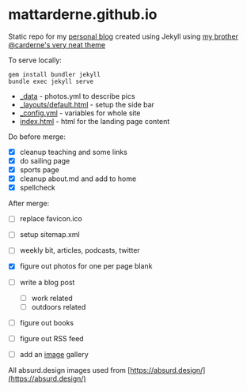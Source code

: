 # mattarderne.github.io

Static repo for my [personal blog](https://rdrn.dev/) created using Jekyll using [my brother @carderne's very neat theme](https://github.com/carderne/carderne.github.io)

To serve locally:
```
gem install bundler jekyll
bundle exec jekyll serve
```



* [_data](/_data) - photos.yml to describe pics
* [_layouts/default.html](/_layouts/default.html) -  setup the side bar
* [_config.yml](/_config.yml) -  variables for whole site
* [index.html](/index.html) -  html for the landing page content




Do
before merge:

- [x] cleanup teaching and some links
- [x] do sailing page
- [x] sports page
- [x] cleanup about.md and add to home
- [x] spellcheck

After merge:
- [ ] replace favicon.ico
- [ ] setup sitemap.xml
- [ ] weekly bit, articles, podcasts, twitter
- [x] figure out photos for one per page blank
- [ ] write a blog post
    - [ ]  work related
    - [ ]  outdoors related
- [ ] figure out books  
- [ ] figure out RSS feed
- [ ] add an [image](https://olivierpieters.be/blog/2016/02/26/creating-a-jekyll-image-gallery) gallery


All absurd.design images used from [https://absurd.design/](https://absurd.design/)